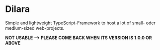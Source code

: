 # Dilara
Simple and lightweight TypeScript-Framework to host a lot of small- oder medium-sized web-projects.

**NOT USABLE --> PLEASE COME BACK WHEN ITS VERSION IS 1.0.0 OR ABOVE**